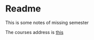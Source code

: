 # Readme

This is some notes of missing semester

The courses address is [this](https://missing.csail.mit.edu)